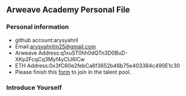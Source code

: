 ## Arweave Academy Personal File

### Personal information

- github account:arysyahril
- Email:arysyahrilm25@gmail.com
- Arweave Address:q1xuST0hh0dQTn3D0BuD-XKp2FcqCq3Myf4yCIJ6lCw
- ETH Address:0x3fC60e2febCa6f3652b46b75e403384c490E1c30
- Please finish this [form](https://docs.google.com/forms/d/e/1FAIpQLSfWA5fIIcBgmRppm3jNz5vmf9Mai_QMVil-2pO4r7YKn_Zhtw/viewform?usp=sf_link) to join in the talent pool.

### Introduce Yourself
